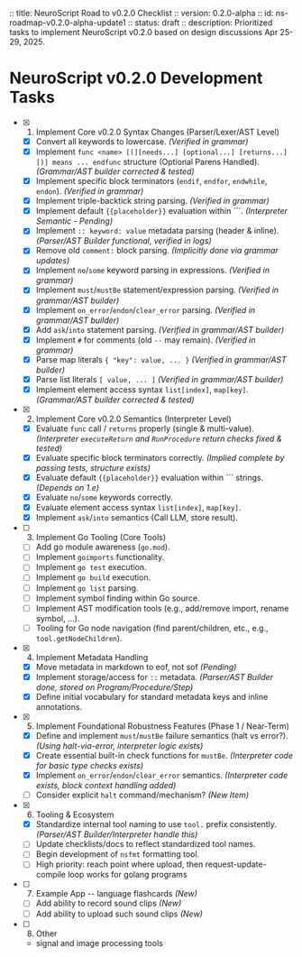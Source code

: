 :: title: NeuroScript Road to v0.2.0 Checklist
 :: version: 0.2.0-alpha
 :: id: ns-roadmap-v0.2.0-alpha-update1
 :: status: draft
 :: description: Prioritized tasks to implement NeuroScript v0.2.0 based on design discussions Apr 25-29, 2025.

 # NeuroScript v0.2.0 Development Tasks

 - [x] 1. Implement Core v0.2.0 Syntax Changes (Parser/Lexer/AST Level)
   - [x] Convert all keywords to lowercase. *(Verified in grammar)*
   - [x] Implement `func <name> [(][needs...] [optional...] [returns...][)] means ... endfunc` structure (Optional Parens Handled). *(Grammar/AST builder corrected & tested)*
   - [x] Implement specific block terminators (`endif`, `endfor`, `endwhile`, `endon`). *(Verified in grammar)*
   - [x] Implement triple-backtick string parsing. *(Verified in grammar)*
   - [x] Implement default `{{placeholder}}` evaluation within ```. *(Interpreter Semantic - Pending)*
   - [x] Implement `:: keyword: value` metadata parsing (header & inline). *(Parser/AST Builder functional, verified in logs)*
   - [x] Remove old `comment:` block parsing. *(Implicitly done via grammar updates)*
   - [x] Implement `no`/`some` keyword parsing in expressions. *(Verified in grammar)*
   - [x] Implement `must`/`mustBe` statement/expression parsing. *(Verified in grammar/AST builder)*
   - [x] Implement `on_error`/`endon`/`clear_error` parsing. *(Verified in grammar/AST builder)*
   - [x] Add `ask`/`into` statement parsing. *(Verified in grammar/AST builder)*
   - [x] Implement `#` for comments (old `--` may remain). *(Verified in grammar)*
   - [x] Parse map literals `{ "key": value, ... }` *(Verified in grammar/AST builder)*
   - [x] Parse list literals `[ value, ... ]` *(Verified in grammar/AST builder)*
   - [x] Implement element access syntax `list[index]`, `map[key]`. *(Grammar/AST builder corrected & tested)*

 - [x] 2. Implement Core v0.2.0 Semantics (Interpreter Level)
   - [x] Evaluate `func` call / `returns` properly (single & multi-value). *(Interpreter `executeReturn` and `RunProcedure` return checks fixed & tested)*
   - [x] Evaluate specific block terminators correctly. *(Implied complete by passing tests, structure exists)*
   - [x] Evaluate default `{{placeholder}}` evaluation within ``` strings. *(Depends on 1.e)*
   - [x] Evaluate `no`/`some` keywords correctly.
   - [x] Evaluate element access syntax `list[index]`, `map[key]`.
   - [x] Implement `ask`/`into` semantics (Call LLM, store result).

 - [ ] 3. Implement Go Tooling (Core Tools)
   - [ ] Add go module awareness (`go.mod`).
   - [ ] Implement `goimports` functionality.
   - [ ] Implement `go test` execution.
   - [ ] Implement `go build` execution.
   - [ ] Implement `go list` parsing.
   - [ ] Implement symbol finding within Go source.
   - [ ] Implement AST modification tools (e.g., add/remove import, rename symbol, ...).
   - [ ] Tooling for Go node navigation (find parent/children, etc., e.g., `tool.getNodeChildren`).

 - [x] 4. Implement Metadata Handling
   - [x] Move metadata in markdown to eof, not sof *(Pending)*
   - [x] Implement storage/access for `::` metadata. *(Parser/AST Builder done, stored on Program/Procedure/Step)*
   - [x] Define initial vocabulary for standard metadata keys and inline annotations.

 - [x] 5. Implement Foundational Robustness Features (Phase 1 / Near-Term)
   - [x] Define and implement `must`/`mustBe` failure semantics (halt vs error?). *(Using halt-via-error, interpreter logic exists)*
   - [x] Create essential built-in check functions for `mustBe`. *(Interpreter code for basic type checks exists)*
   - [x] Implement `on_error`/`endon`/`clear_error` semantics. *(Interpreter code exists, block context handling added)*
   - [ ] Consider explicit `halt` command/mechanism? *(New Item)*

 - [x] 6. Tooling & Ecosystem
   - [x] Standardize internal tool naming to use `tool.` prefix consistently. *(Parser/AST Builder/Interpreter handle this)*
   - [ ] Update checklists/docs to reflect standardized tool names.
   - [ ] Begin development of `nsfmt` formatting tool.
   - [ ] High priority: reach point where upload, then request-update-compile loop works for golang programs

 - [ ] 7. Example App -- language flashcards *(New)*
   - [ ] Add ability to record sound clips *(New)*
   - [ ] Add ability to upload such sound clips *(New)*

 - [ ] 8. Other
   - signal and image processing tools